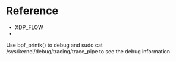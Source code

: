 # Reference
- [XDP_FLOW](https://www.datadoghq.com/blog/xdp-intro/#:~:text=Based%20on%20eBPF%20technology%2C%20XDP,%2C%20firewalls%2C%20and%20DDoS%20protection.)
- []()


Use bpf_printk() to debug
and sudo cat /sys/kernel/debug/tracing/trace_pipe to see the debug information